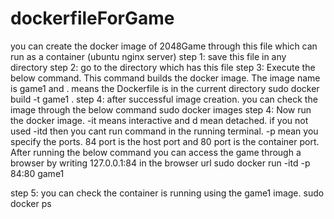 # dockerfileForGame
you can create the docker image of 2048Game through this file which can run as a container (ubuntu nginx server)
step 1: save this file in any directory
step 2: go to the directory which has this file
step 3:
Execute the below command. This command builds the docker image. The image name is game1 and . means the Dockerfile is in the current directory
sudo docker build -t game1 .
step 4:
after successful image creation. you can check the image through the below command
sudo docker images
step 4:
Now run the docker image. -it means interactive and d mean detached. if you not used -itd then you cant run command in the running terminal. -p mean you specify the ports. 84 port is the host port and 80 port is the container port. After running the below command you can access the game through a browser by writing 127.0.0.1:84 in the browser url
sudo docker run -itd -p 84:80 game1

step 5:
you can check the container is running using the game1 image.
sudo docker ps
